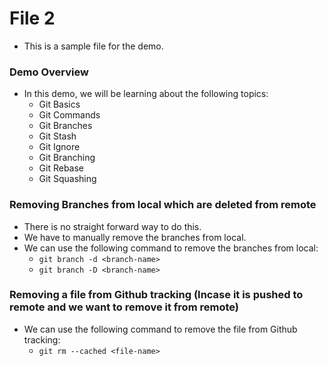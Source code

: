 # File 2

- This is a sample file for the demo.

### Demo Overview

- In this demo, we will be learning about the following topics:
  - Git Basics
  - Git Commands
  - Git Branches
  - Git Stash
  - Git Ignore
  - Git Branching
  - Git Rebase
  - Git Squashing

### Removing Branches from local which are deleted from remote

- There is no straight forward way to do this.
- We have to manually remove the branches from local.
- We can use the following command to remove the branches from local:
  - `git branch -d <branch-name>`
  - `git branch -D <branch-name>`

### Removing a file from Github tracking (Incase it is pushed to remote and we want to remove it from remote)

- We can use the following command to remove the file from Github tracking:
  - `git rm --cached <file-name>`
